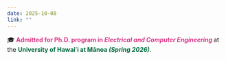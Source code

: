```yaml
---
date: 2025-10-08
link: ""
---
```


🎓 <strong style="color:#d63384;">Admitted for Ph.D. program in <em>Electrical and Computer Engineering </em></strong> at the <b style="color:#00693E;">University of Hawaiʻi at Mānoa *(Spring 2026)*</b>.
